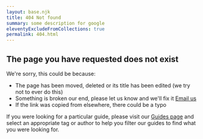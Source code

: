 ```yaml
---
layout: base.njk
title: 404 Not found
summary: some description for google
eleventyExcludeFromCollections: true
permalink: 404.html
---
```

<h2>The page you have requested does not exist</h2>
<p>We're sorry, this could be because:</p>
<ul>
  <li>The page has been moved, deleted or its title has been edited (we try not to ever do this)</li>
  <li>Something is broken our end, please let us know and we'll fix it <a href="mailto:{{ site.siteEmail }}subject=Site error">Email us</a></li>
  <li>If the link was copied from elsewhere, there could be a typo</li>
</ul>
<p>If you were looking for a particular guide, please visit our <a href="/guides">Guides page</a> and select an appropriate tag or author to help you filter our guides to find what you were looking for.</p>
